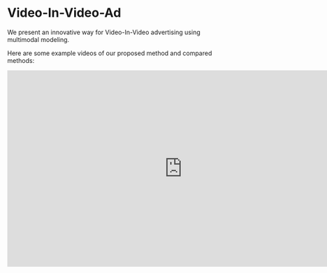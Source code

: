 # Video-In-Video-Ad
We present an innovative way for Video-In-Video advertising using multimodal modeling. 

Here are some example videos of our proposed method and compared methods:

<iframe 
    width="800" 
    height="450" 
    src="https://github.com/xxbbml/Video-In-Video-Ad/blob/master/example_videos/VideoSense/a.mp4"
    frameborder="0" 
    allowfullscreen>
</iframe>
